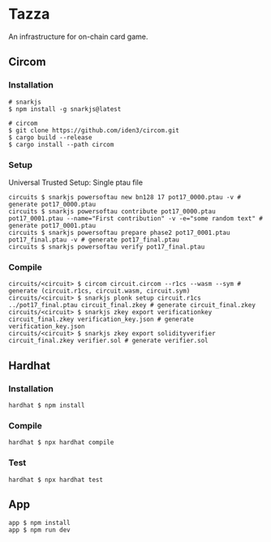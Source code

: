 # Tazza

An infrastructure for on-chain card game.

## Circom

### Installation

```shell
# snarkjs
$ npm install -g snarkjs@latest

# circom
$ git clone https://github.com/iden3/circom.git
$ cargo build --release
$ cargo install --path circom
```

### Setup

Universal Trusted Setup: Single ptau file

```shell
circuits $ snarkjs powersoftau new bn128 17 pot17_0000.ptau -v # generate pot17_0000.ptau
circuits $ snarkjs powersoftau contribute pot17_0000.ptau pot17_0001.ptau --name="First contribution" -v -e="some random text" # generate pot17_0001.ptau
circuits $ snarkjs powersoftau prepare phase2 pot17_0001.ptau pot17_final.ptau -v # generate pot17_final.ptau
circuits $ snarkjs powersoftau verify pot17_final.ptau
```

### Compile

```shell
circuits/<circuit> $ circom circuit.circom --r1cs --wasm --sym # generate (circuit.r1cs, circuit.wasm, circuit.sym)
circuits/<circuit> $ snarkjs plonk setup circuit.r1cs ../pot17_final.ptau circuit_final.zkey # generate circuit_final.zkey
circuits/<circuit> $ snarkjs zkey export verificationkey circuit_final.zkey verification_key.json # generate verification_key.json
circuits/<circuit> $ snarkjs zkey export solidityverifier circuit_final.zkey verifier.sol # generate verifier.sol
```

## Hardhat

### Installation

```shell
hardhat $ npm install
```

### Compile

```shell
hardhat $ npx hardhat compile
```

### Test

```shell
hardhat $ npx hardhat test
```

## App

```shell
app $ npm install
app $ npm run dev
```
